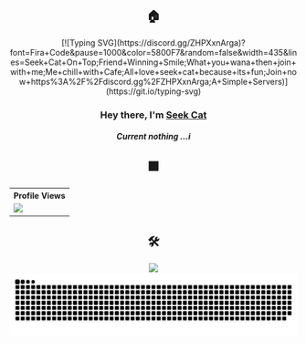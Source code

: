 <div align="center">
  
## 🏠
<p align="center">
[![Typing SVG](https://discord.gg/ZHPXxnArga)?font=Fira+Code&pause=1000&color=5800F7&random=false&width=435&lines=Seek+Cat+On+Top;Friend+Winning+Smile;What+you+wana+then+join+with+me;Me+chill+with+Cafe;All+love+seek+cat+because+its+fun;Join+now+https%3A%2F%2Fdiscord.gg%2FZHPXxnArga;A+Simple+Servers)](https://git.io/typing-svg)

<h3 align="center">Hey there, I'm <a href="https://discord.gg/ZHPXxnArga">Seek Cat</a></h3>
<h5 align="center">Current nothing ...i</h5>
 
## ⬛

  <table>
    <tr>
      <th>Profile Views</th>
    </tr>
    <tr>
      <td>
         <a href="https://github.com/seekcat0"> <img src="https://komarev.com/ghpvc/?username=seekcat0&style=for-the-badge&color=green"> </a>
      </td>
    </tr>
  </table>

## 🛠️

<div align="center">
    <img src="https://skillicons.dev/icons?i=vscode,github,discord,bots" />
</div>

<div align="center">
  <img alt="snake eating my contributions" src="https://raw.githubusercontent.com/salesp07/salesp07/output/github-contribution-grid-snake.svg" />
 </div>

